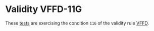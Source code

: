 # Validity VFFD-11G

These [tests](.) are exercising the condition `11G` of the validity rule [VFFD](../vffd/Readme.md).
